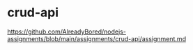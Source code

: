 # crud-api
https://github.com/AlreadyBored/nodejs-assignments/blob/main/assignments/crud-api/assignment.md
